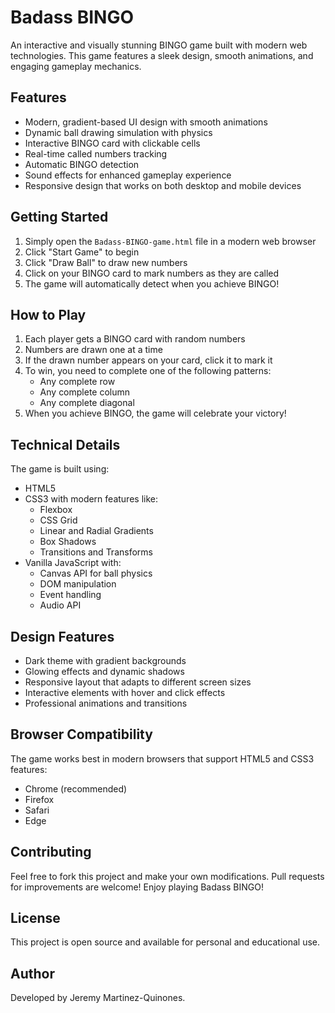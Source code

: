 # Badass BINGO

An interactive and visually stunning BINGO game built with modern web technologies. This game features a sleek design, smooth animations, and engaging gameplay mechanics.

## Features

- Modern, gradient-based UI design with smooth animations
- Dynamic ball drawing simulation with physics
- Interactive BINGO card with clickable cells
- Real-time called numbers tracking
- Automatic BINGO detection
- Sound effects for enhanced gameplay experience
- Responsive design that works on both desktop and mobile devices

## Getting Started

1. Simply open the `Badass-BINGO-game.html` file in a modern web browser
2. Click "Start Game" to begin
3. Click "Draw Ball" to draw new numbers
4. Click on your BINGO card to mark numbers as they are called
5. The game will automatically detect when you achieve BINGO!

## How to Play

1. Each player gets a BINGO card with random numbers
2. Numbers are drawn one at a time
3. If the drawn number appears on your card, click it to mark it
4. To win, you need to complete one of the following patterns:
   - Any complete row
   - Any complete column
   - Any complete diagonal
5. When you achieve BINGO, the game will celebrate your victory!

## Technical Details

The game is built using:
- HTML5
- CSS3 with modern features like:
  - Flexbox
  - CSS Grid
  - Linear and Radial Gradients
  - Box Shadows
  - Transitions and Transforms
- Vanilla JavaScript with:
  - Canvas API for ball physics
  - DOM manipulation
  - Event handling
  - Audio API

## Design Features

- Dark theme with gradient backgrounds
- Glowing effects and dynamic shadows
- Responsive layout that adapts to different screen sizes
- Interactive elements with hover and click effects
- Professional animations and transitions

## Browser Compatibility

The game works best in modern browsers that support HTML5 and CSS3 features:
- Chrome (recommended)
- Firefox
- Safari
- Edge

## Contributing

Feel free to fork this project and make your own modifications. Pull requests for improvements are welcome! Enjoy playing Badass BINGO!

## License

This project is open source and available for personal and educational use.

## Author

Developed by Jeremy Martinez-Quinones.